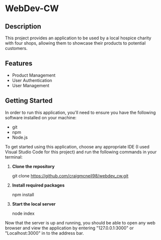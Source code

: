 # WebDev-CW

## Description

This project provides an application to be used by a local hospice charity with four shops, allowing them to showcase their products to potential customers.

## Features

- Product Management
- User Authentication
- User Management

## Getting Started

In order to run this application, you'll need to ensure you have the following software installed on your machine:

- git
- npm
- Node.js

To get started using this application, choose any appropriate IDE (I used Visual Studio Code for this project) and run the following commands in your terminal:

1. **Clone the repository**

   git clone https://github.com/craigmcneil98/webdev_cw.git

2. **Install required packages**

   npm install

3. **Start the local server**

   node index

Now that the server is up and running, you should be able to open any web browser and view the application by entering "127.0.0.1:3000" or "Localhost:3000" in to the address bar.
